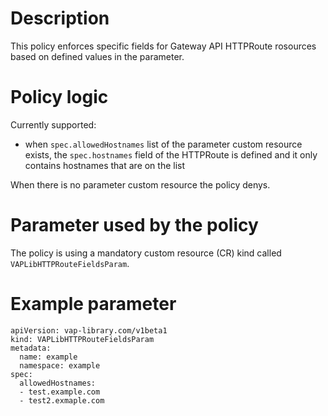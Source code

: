 # Description
This policy enforces specific fields for Gateway API HTTPRoute rosources based on defined values in the parameter.

# Policy logic
Currently supported:
* when `spec.allowedHostnames` list of the parameter custom resource exists, the `spec.hostnames` field of the HTTPRoute
  is defined and it only contains hostnames that are on the list

When there is no parameter custom resource the policy denys.

# Parameter used by the policy
The policy is using a mandatory custom resource (CR) kind called `VAPLibHTTPRouteFieldsParam`.

# Example parameter
```
apiVersion: vap-library.com/v1beta1
kind: VAPLibHTTPRouteFieldsParam
metadata:
  name: example
  namespace: example
spec:
  allowedHostnames:
  - test.example.com
  - test2.exmaple.com
```

